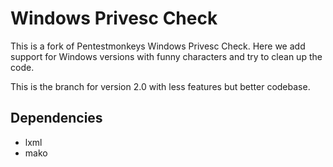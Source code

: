 Windows Privesc Check
=====================

This is a fork of Pentestmonkeys Windows Privesc Check. Here we add support for Windows versions with funny characters and try to clean up the code.

This is the branch for version 2.0 with less features but better codebase.

Dependencies
------------
* lxml
* mako

